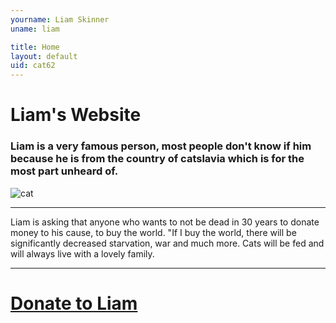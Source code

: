 ```yaml
---
yourname: Liam Skinner
uname: liam

title: Home
layout: default
uid: cat62
---
```

# Liam's Website
### Liam is a very famous person, most people don't know if him because he is from the country of catslavia which is for the most part unheard of.
![cat](https://petco.scene7.com/is/image/PETCO/cathp-092619-img-new-pet-kitten-256w-256h-d)
<hr>
Liam is asking that anyone who wants to not be dead in 30 years to donate money to his cause, to buy the world. "If I buy the world, there will be significantly decreased starvation, war and much more. Cats will be fed and will always live with a lovely family.
<hr>
<bold><h1><a href='donate.html'>Donate to Liam</a></h1></bold>
